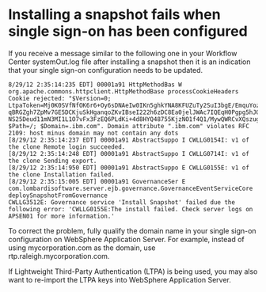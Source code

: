 # Installing a snapshot fails when single sign-on has been configured

If you receive a message similar to the
following one in your Workflow Center systemOut.log
file after installing a snapshot then it is an indication that your
single sign-on configuration needs to be updated.

```
8/29/12 2:35:14:235 EDT] 00001a91 HttpMethodBas W org.apache.commons.httpclient.HttpMethodBase processCookieHeaders 
Cookie rejected: "$Version=0; LtpaToken=Mj0K0SVfNfOK6r6+Oy6sDNAeIw0IKn5ghkYNA8KFUZuTy2SuI3bgE/EmquYoznVI3SakYJ9J3QfyqLR80/b9k46hioz/
qBRGZgh7ZpMv7GE5DCKjuSkHganqoZKvIBseI222h6zDC8Ea0jelJWAc7IQEqH0Pgpg5hJOmdt258llWxuSL9scuz+leejgDnSJE3kzThjSMvBlxYbk6J7DF8OiTHguxSwl
NS25Deud11mN3MI1L1O7vFx3FzEQ6PLdKi+4d8HYQ48755KjzNO1f4Q1/MywQWRCvXQszugmid/5batRcpgS998Hhe44OuibLeElViY+jsYQ31u/qpIB9s8yni7fx8c/k; 
$Path=/; $Domain=.ibm.com". Domain attribute ".ibm.com" violates RFC 2109: host minus domain may not contain any dots 
[8/29/12 2:35:14:237 EDT] 00001a91 AbstractSuppo I CWLLG0154I: v1 of the clone Remote login succeeded. 
[8/29/12 2:35:14:248 EDT] 00001a91 AbstractSuppo I CWLLG0714I: v1 of the clone Sending export. 
[8/29/12 2:35:14:950 EDT] 00001a91 AbstractSuppo E CWLLG0155E: v1 of the clone Installation failed. 
[8/29/12 2:35:15:005 EDT] 00001a91 GovernanceSer E com.lombardisoftware.server.ejb.governance.GovernanceEventServiceCore deploySnapshotFromGovernance 
CWLLG3512E: Governance service 'Install Snapshot' failed due the following error: 'CWLLG0155E:The install failed. Check server logs on APSEN01 for more information.'
```

To
correct the problem, fully qualify the domain name in your single
sign-on configuration on WebSphere Application Server. For example,
instead of using mycorporation.com as the domain, use rtp.raleigh.mycorporation.com.

If Lightweight Third-Party Authentication (LTPA) is being
used, you may also want to re-import the LTPA keys into WebSphere
Application Server.